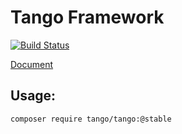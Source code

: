Tango Framework
===============

[![Build Status](https://api.travis-ci.org/zhengkai/tango.svg)](https://travis-ci.org/zhengkai/tango)

[Document](http://zhengkai.github.io/tango/doc/packages/Tango.html)

Usage:
------

    composer require tango/tango:@stable
